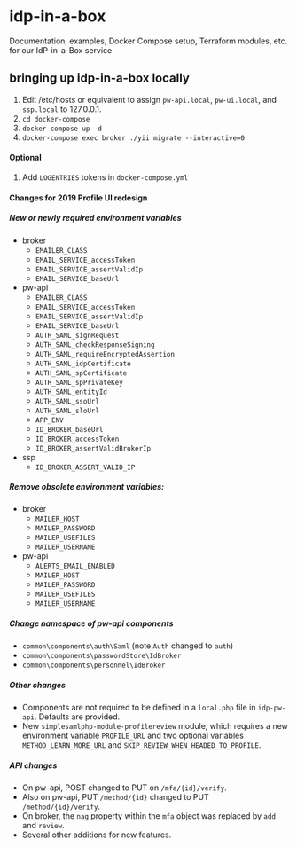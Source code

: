 # idp-in-a-box
Documentation, examples, Docker Compose setup, Terraform modules, etc. for our IdP-in-a-Box service

## bringing up idp-in-a-box locally
1. Edit /etc/hosts or equivalent to assign `pw-api.local`, `pw-ui.local`, and `ssp.local` to 127.0.0.1.
2. `cd docker-compose`
3. `docker-compose up -d`
4. `docker-compose exec broker ./yii migrate --interactive=0`

#### Optional
1. Add `LOGENTRIES` tokens in `docker-compose.yml`

#### Changes for 2019 Profile UI redesign
##### New or newly required environment variables
  * broker
    * `EMAILER_CLASS`
    * `EMAIL_SERVICE_accessToken`
    * `EMAIL_SERVICE_assertValidIp`
    * `EMAIL_SERVICE_baseUrl`  
  * pw-api
    * `EMAILER_CLASS`
    * `EMAIL_SERVICE_accessToken`
    * `EMAIL_SERVICE_assertValidIp`
    * `EMAIL_SERVICE_baseUrl`
    * `AUTH_SAML_signRequest`
    * `AUTH_SAML_checkResponseSigning`
    * `AUTH_SAML_requireEncryptedAssertion`
    * `AUTH_SAML_idpCertificate`
    * `AUTH_SAML_spCertificate`
    * `AUTH_SAML_spPrivateKey`
    * `AUTH_SAML_entityId`
    * `AUTH_SAML_ssoUrl`
    * `AUTH_SAML_sloUrl`
    * `APP_ENV`
    * `ID_BROKER_baseUrl`
    * `ID_BROKER_accessToken`
    * `ID_BROKER_assertValidBrokerIp`
  * ssp
    * `ID_BROKER_ASSERT_VALID_IP`
##### Remove obsolete environment variables:
  * broker
    * `MAILER_HOST`
    * `MAILER_PASSWORD`
    * `MAILER_USEFILES`
    * `MAILER_USERNAME`
  * pw-api
    * `ALERTS_EMAIL_ENABLED`
    * `MAILER_HOST`
    * `MAILER_PASSWORD`
    * `MAILER_USEFILES`
    * `MAILER_USERNAME`
##### Change namespace of pw-api components
  * `common\components\auth\Saml` (note `Auth` changed to `auth`)
  * `common\components\passwordStore\IdBroker`
  * `common\components\personnel\IdBroker`
##### Other changes
  * Components are not required to be defined in a `local.php` file in 
    `idp-pw-api`. Defaults are provided.
  * New `simplesamlphp-module-profilereview` module, which requires
    a new environment variable `PROFILE_URL` and two optional variables
    `METHOD_LEARN_MORE_URL` and `SKIP_REVIEW_WHEN_HEADED_TO_PROFILE`.
##### API changes
  * On pw-api, POST changed to PUT on `/mfa/{id}/verify`.
  * Also on pw-api, PUT `/method/{id}` changed to PUT `/method/{id}/verify`.
  * On broker, the `nag` property within the `mfa` object was replaced
    by `add` and `review`.
  * Several other additions for new features.
